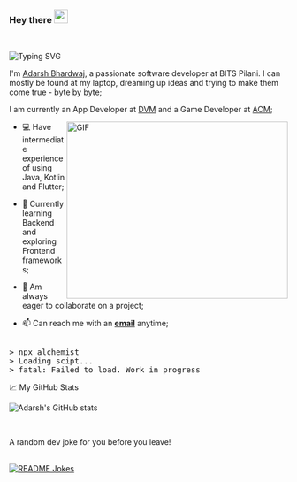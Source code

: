 ### Hey there <img src="https://media.giphy.com/media/hvRJCLFzcasrR4ia7z/giphy.gif" width="25px">

<br/>

![Typing SVG](https://readme-typing-svg.herokuapp.com?color=26DCC0&lines=Hello+World;Welcome+to+Alchemist's+Brewery;I'm+an+App+Developer%2C+sometimes;I'm+a+Game+Developer%2C+sometimes;I'm+a+Web+Developer%2C+sometimes;I'm+a+Coder%2C+all+the+time)

I'm [Adarsh Bhardwaj](https://www.linkedin.com/in/adarsh-bhardwaj-5b0ab720b/), a passionate software developer at BITS Pilani. I can mostly be found at my laptop, dreaming up ideas and trying to make them come true - byte by byte;

I am currently an App Developer at [DVM]() and a Game Developer at [ACM](http://bitsacm.acm.org/index.html);

  <img align="right" alt="GIF" src="https://github.com/abhisheknaiidu/abhisheknaiidu/blob/master/code.gif?raw=true" width="400" height="320" />

- 💻 Have intermediate experience of using Java, Kotlin and Flutter;

- 🎯 Currently learning Backend and exploring Frontend frameworks;

- 💬 Am always eager to collaborate on a project;

- 📫 Can reach me with an <a href="mailto:adarsh.bhardwaj2020@gmail.com"><b>email</b></a> anytime;

<pre>

> npx alchemist
> Loading scipt...
> fatal: Failed to load. Work in progress
</pre>

📈 My GitHub Stats

![Adarsh's GitHub stats](https://github-readme-stats.vercel.app/api?username=Alchemishty&count_private=true&theme=gotham)

<br/>

A random dev joke for you before you leave!

<br/>
<a href="https://readme-jokes.vercel.app"><img align="center" src="https://readme-jokes.vercel.app/api?bgColor=%23073b4c&textColor=%2306d6a0&aColor=%2306d6a0&borderColor=%2306d6a0" alt="README Jokes"></a>
